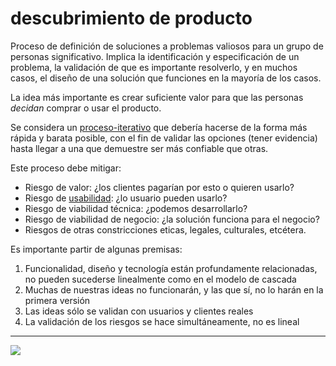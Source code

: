 # descubrimiento de producto

Proceso de definición de soluciones a problemas valiosos para un grupo de personas significativo. Implica la identificación y especificación de un problema, la validación de que es importante resolverlo, y en muchos casos, el diseño de una solución que funciones en la mayoría de los casos.

La idea más importante es crear suficiente valor para que las personas *decidan* comprar o usar el producto.

Se considera un [proceso-iterativo](proceso-iterativo.md) que debería hacerse de la forma más rápida y barata posible, con el fin de validar las opciones (tener evidencia) hasta llegar a una que demuestre ser más confiable que otras.

Este proceso debe mitigar:

* Riesgo de valor: ¿los clientes pagarían por esto o quieren usarlo?
* Riesgo de [usabilidad](usabilidad.md): ¿lo usuario pueden usarlo?
* Riesgo de viabilidad técnica: ¿podemos desarrollarlo?
* Riesgo de viabilidad de negocio: ¿la solución funciona para el negocio?
* Riesgos de otras constricciones eticas, legales, culturales, etcétera.

Es importante partir de algunas premisas:

1. Funcionalidad, diseño y tecnología están profundamente relacionadas, no pueden sucederse linealmente como en el modelo de cascada
1. Muchas de nuestras ideas no funcionarán, y las que sí, no lo harán en la primera versión
1. Las ideas sólo se validan con usuarios y clientes reales
1. La validación de los riesgos se hace simultáneamente, no es lineal

---

![](https://pdmethods.com/wp-content/uploads/2019/02/Initial-Product-Discovery-Diagram-BW.png)
